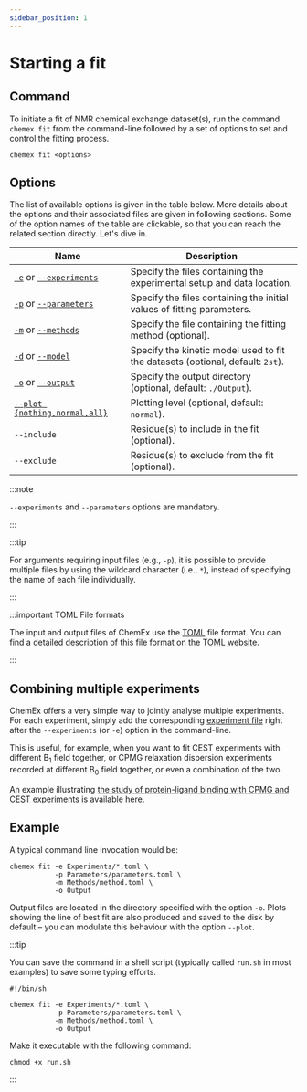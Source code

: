 ```yaml
---
sidebar_position: 1
---
```


# Starting a fit

## Command

To initiate a fit of NMR chemical exchange dataset(s), run the command
`chemex fit` from the command-line followed by a set of options to set and
control the fitting process.

```shell
chemex fit <options>
```

## Options

The list of available options is given in the table below. More details about
the options and their associated files are given in following sections. Some of
the option names of the table are clickable, so that you can reach the related
section directly. Let's dive in.

| Name                                                                  | Description                                                                    |
| --------------------------------------------------------------------- | ------------------------------------------------------------------------------ |
| [`-e`](experiment_files.md) or [`--experiments`](experiment_files.md) | Specify the files containing the experimental setup and data location.         |
| [`-p`](parameter_files.md) or [`--parameters`](parameter_files.md)    | Specify the files containing the initial values of fitting parameters.         |
| [`-m`](method_files.md) or [`--methods`](method_files.md)             | Specify the file containing the fitting method (optional).                     |
| [`-d`](kinetic_models.md) or [`--model`](kinetic_models.md)           | Specify the kinetic model used to fit the datasets (optional, default: `2st`). |
| [`-o`](outputs.md) or [`--output`](outputs.md)                        | Specify the output directory (optional, default: `./Output`).                  |
| [`--plot {nothing,normal,all}`](method_files.md#plotting)             | Plotting level (optional, default: `normal`).                                  |
| `--include`                                                           | Residue(s) to include in the fit (optional).                                   |
| `--exclude`                                                           | Residue(s) to exclude from the fit (optional).                                 |

:::note

`--experiments` and `--parameters` options are mandatory.

:::

:::tip

For arguments requiring input files (e.g., `-p`), it is possible to provide
multiple files by using the wildcard character (i.e., `*`), instead of
specifying the name of each file individually.

:::

:::important TOML File formats

The input and output files of ChemEx use the
[TOML](https://en.wikipedia.org/wiki/TOML) file format. You can find a detailed
description of this file format on the [TOML website](https://toml.io/).

:::

## Combining multiple experiments

ChemEx offers a very simple way to jointly analyse multiple experiments. For
each experiment, simply add the corresponding
[experiment file](experiment_files.md) right after the `--experiments` (or `-e`)
option in the command-line.

This is useful, for example, when you want to fit CEST experiments with
different B<sub>1</sub> field together, or CPMG relaxation dispersion
experiments recorded at different B<sub>0</sub> field together, or even a
combination of the two.

An example illustrating
[the study of protein-ligand binding with CPMG and CEST experiments](examples/binding.md)
is available
[here](https://github.com/gbouvignies/chemex/tree/master/examples/Combinations/2stBinding/).

## Example

A typical command line invocation would be:

```shell
chemex fit -e Experiments/*.toml \
           -p Parameters/parameters.toml \
           -m Methods/method.toml \
           -o Output
```

Output files are located in the directory specified with the option `-o`. Plots
showing the line of best fit are also produced and saved to the disk by default
– you can modulate this behaviour with the option `--plot`.

:::tip

You can save the command in a shell script (typically called `run.sh` in most
examples) to save some typing efforts.

```shell title=run.sh
#!/bin/sh

chemex fit -e Experiments/*.toml \
           -p Parameters/parameters.toml \
           -m Methods/method.toml \
           -o Output
```

Make it executable with the following command:

```shell
chmod +x run.sh
```

:::
